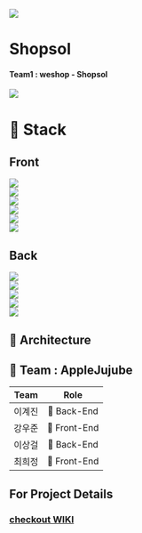 ![](https://img.shields.io/badge/PROJECT-shapsol-E34F26?style=for-the-badge)<BR />

# Shopsol
#### Team1 : weshop - Shopsol
![](https://user-images.githubusercontent.com/66121666/102477386-a3fa4e00-409f-11eb-9e06-e61b5d773610.png)


# 📂 Stack
## Front
![](https://img.shields.io/badge/frontend-javascript-F7DF1E?style=for-the-badge&logo=javascript)<BR />
![](https://img.shields.io/badge/frontend-react-61DAFB?style=for-the-badge&logo=react)<BR />
![](https://img.shields.io/badge/frontend-reacthooks-4B275F?style=for-the-badge&logo=react)<BR />
![](https://img.shields.io/badge/frontend-HTML-E34F26?style=for-the-badge&logo=html5)<BR />
![](https://img.shields.io/badge/frontend-CSS-1572B6?style=for-the-badge&logo=css3)<BR />
![](https://img.shields.io/badge/frontend-tailwindCSS-38B2AC?style=for-the-badge&logo=TailwindCSS)<BR />

## Back
![](https://img.shields.io/badge/backend-nodejs-339933?style=for-the-badge&logo=node.js)<BR />
![](https://img.shields.io/badge/backend-express-black?style=for-the-badge)<BR />
![](https://img.shields.io/badge/backend-MySql-4479A1?style=for-the-badge&logo=mysql)<BR />
![](https://img.shields.io/badge/backend-JWT-black?style=for-the-badge&logo=jsonwebtokens)<BR />
![](https://img.shields.io/badge/backend-AWS-232f3e?style=for-the-badge&logo=amazonaws)<BR />


## 🔧 Architecture


## 📌 Team : AppleJujube
| Team|Role|
| :----: | :----: |
| 이계진 | 🏁 Back-End |
| 강우준 | 🚩 Front-End |
| 이상걸 | 🏁 Back-End |
| 최희정 | 🚩 Front-End |

## For Project Details
### [checkout WIKI](https://github.com/codestates/1_shapsol_client/wiki)
